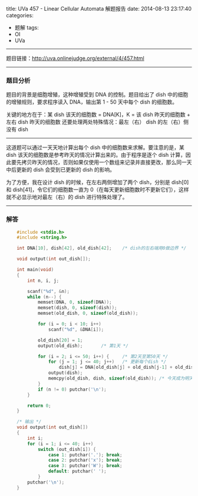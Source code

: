 title: UVa 457 - Linear Cellular Automata 解题报告
date: 2014-08-13 23:17:40
categories:
- 题解
tags:
- OI
- UVa
---

题目链接：<http://uva.onlinejudge.org/external/4/457.html>

---

### 题目分析

题目的背景是细胞增殖，这种增殖受到 DNA 的控制。题目给出了 dish 中的细胞的增殖规则，要求程序读入 DNA，输出第 1 - 50 天中每个 dish 的细胞数。

关键的地方在于：某 dish 该天的细胞数 = DNA[K]，K = 该 dish 昨天的细胞数 + 左右 dish 昨天的细胞数
还要处理两处特殊情况：最左（右） dish 的左（右）侧没有 dish

<!-- more -->

---

这道题可以通过一天天地计算出每个 dish 中的细胞数来求解。要注意的是，某 dish 该天的细胞数是参考昨天的情况计算出来的。由于程序是逐个 dish 计算，因此要先拷贝昨天的情况，否则如果仅使用一个数组来记录并直接更改，那么同一天中后更新的 dish 会受到已更新的 dish 的影响。

为了方便，我在设计 dish 的时候，在左右两侧增加了两个 dish，分别是 dish[0] 和 dish[41]，令它们的细胞数一直为 0（在每天更新细胞数时不更新它们），这样就不必显示地对最左（右）的 dish 进行特殊处理了。

---

### 解答

``` cpp
	#include <stdio.h>
	#include <string.h>

	int DNA[10], dish[42], old_dish[42];	/* dish的左右端用0做边界 */

	void output(int out_dish[]);

	int main(void)
	{
		int n, i, j;

		scanf("%d", &n);
		while (n--) {
			memset(DNA, 0, sizeof(DNA));
			memset(dish, 0, sizeof(dish));
			memset(old_dish, 0, sizeof(old_dish));

			for (i = 0; i < 10; i++)
				scanf("%d", &DNA[i]);

			old_dish[20] = 1;
			output(old_dish);		/* 第1天 */

			for (i = 2; i <= 50; i++) {     /* 第2天至第50天 */
				for (j = 1; j <= 40; j++)   /* 更新每个dish */
					dish[j] = DNA[old_dish[j] + old_dish[j-1] + old_dish[j+1]];
				output(dish);
				memcpy(old_dish, dish, sizeof(old_dish)); /* 今天成为明天的昨天 */
			}
			if (n != 0) putchar('\n');
		}

		return 0;
	}

	/* 输出 */
	void output(int out_dish[])
	{
		int i;
		for (i = 1; i <= 40; i++)
			switch (out_dish[i]) {
				case 1: putchar('.'); break;
				case 2: putchar('x'); break;
				case 3: putchar('W'); break;
				default: putchar(' ');
			}
		putchar('\n');
	}
```